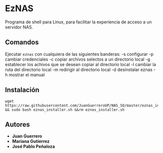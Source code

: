 # EzNAS

Programa de shell para Linux, para facilitar la experiencia de acceso a un servidor NAS. 

## Comandos

Ejecutar ```eznas``` con cualquiera de las siguientes banderas:
  -s configurar
  -p cambiar credenciales
  -c copiar archivos selectos a un directorio local
  -g establecer los achivos que se desean copiar al directorio local
  -l cambiar la ruta del directorio local
  -m redirigir al directorio local
  -d desinstalar eznas
  -h mostrar el manual
 
 ## Instalación
 ```
 wget https://raw.githubusercontent.com/JuanGuerreroUP/NAS_SO/master/eznas_installer.sh && sudo bash eznas_installer.sh &&rm eznas_installer.sh
```

## Autores
* **Juan Guerrero**
* **Mariana Gutierrez**
* **José Pablo Peñaloza**
